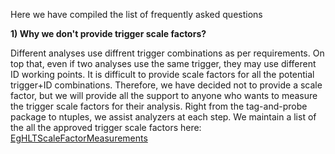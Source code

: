 <!---
-->
Here we have compiled the list of frequently asked questions

**1) Why we don't provide trigger scale factors?**

Different analyses use diffrent trigger combinations as per requirements. On top that, even if two analyses use the same trigger, they may use different ID working points. It is difficult to provide scale factors for all the potential trigger+ID combinations. Therefore, we have decided not to provide a scale factor, but we will provide all the support to anyone who wants to measure the trigger scale factors for their analysis. Right from the tag-and-probe package to ntuples, we assist analyzers at each step. We maintain a list of the all the approved trigger scale factors here: [EgHLTScaleFactorMeasurements](https://twiki.cern.ch/twiki/bin/view/CMS/EgHLTScaleFactorMeasurements)